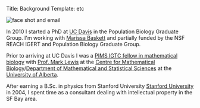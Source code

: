 Title: Background
Template: etc

![face shot and email]({filename}/images/nospam.jpg)

In 2010 I started a PhD at <a href="http://www.ucdavis.edu">UC
Davis</a> in the Population Biology Graduate Group. I'm working with
<a
href="http://www.des.ucdavis.edu/faculty/baskett/research.html">Marissa
Baskett</a> and partially funded by the NSF REACH IGERT and Population
Biology Graduate Group.

Prior to arriving at UC Davis I was a <a
 href="http://www.pims.math.ca/scientific/graduate-training-igtc/mathematical-biology">PIMS
 IGTC fellow in mathematical biology</a> with <a
 href="http://www.math.ualberta.ca/~mlewis/">Prof.  Mark Lewis</a> at
 the <a href="http://www.math.ualberta.ca/~mathbio">Centre for
 Mathematical Biology</a>/<a
 href="http://www.math.ualberta.ca/">Department of Mathematical and
 Statistical Sciences</a> at the <a
 href="http://www.ualberta.ca/">University of Alberta</a>.


After earning a B.Sc. in physics from Stanford University <a
 href="http://www.stanford.edu"> Stanford University</a> in 2004, I
 spent time as a consultant dealing with intellectual property in the
 SF Bay area.

  

